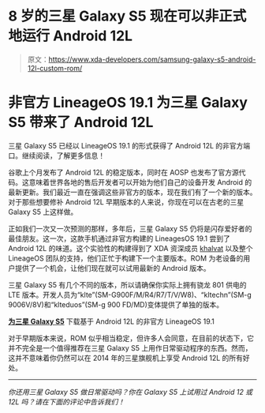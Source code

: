 # 8 岁的三星 Galaxy S5 现在可以非正式地运行 Android 12L

> 原文：<https://www.xda-developers.com/samsung-galaxy-s5-android-12l-custom-rom/>

# 非官方 LineageOS 19.1 为三星 Galaxy S5 带来了 Android 12L

三星 Galaxy S5 已经以 LineageOS 19.1 的形式获得了 Android 12L 的非官方端口。继续阅读，了解更多信息！

谷歌上个月发布了 Android 12L 的稳定版本，同时在 AOSP 也发布了官方源代码。这意味着世界各地的售后开发者可以开始为他们自己的设备开发 Android 的最新更新。我们最近一直在强调这些非官方的版本，现在我们有了一个新的版本。对于那些想要修补 Android 12L 早期版本的人来说，你现在可以在古老的三星 Galaxy S5 上这样做。

正如我们一次又一次预测的那样，多年后，三星 Galaxy S5 仍将是闪存爱好者的最佳朋友。这一次，这款手机通过非官方构建的 LineagesOS 19.1 尝到了 Android 12L 的味道。这个实验性的构建得到了 XDA 资深成员 [khalvat](https://forum.xda-developers.com/m/khalvat.6582800/) 以及整个 LineageOS 团队的支持，他们正忙于构建下一个主要版本。ROM 为老设备的用户提供了一个机会，让他们现在就可以试用最新的 Android 版本。

三星 Galaxy S5 有几个不同的版本，所以请确保你实际上拥有骁龙 801 供电的 LTE 版本。开发人员为“klte”(SM-G900F/M/R4/R7/T/V/W8)、“kltechn”(SM-g 9006V/8V)和“klteduos”(SM-g 900 FD/MD)变体提供了单独的版本。

**[为三星 Galaxy S5](https://forum.xda-developers.com/t/4427639/)** 下载基于 Android 12L 的非官方 LineageOS 19.1

对于早期版本来说，ROM 似乎相当稳定，但许多人会同意，在目前的状态下，它并不完全是一个值得推荐在三星 Galaxy S5 上用作日常驱动程序的东西。然而，这并不意味着你仍然可以在 2014 年的三星旗舰机上享受 Android 12L 的所有好处。

* * *

*你还用三星 Galaxy S5 做日常驱动吗？你在 Galaxy S5 上试用过 Android 12 或 12L 吗？请在下面的评论中告诉我们！*